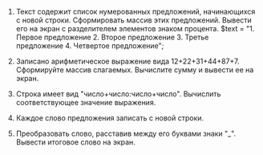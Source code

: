 1. Текст содержит список нумерованных предложений, начинающихся с новой строки. Сформировать массив этих предложений. Вывести его на экран с разделителем элементов знаком процента. $text = "1. Первое предложение 2. Второе предложение 3. Третье предложение 4. Четвертое предложение";

2. Записано арифметическое выражение вида 12+22+31+44+87+7. Сформируйте массив слагаемых. Вычислите сумму и вывести ее на экран.

3. Строка имеет вид "число+число:число+число". Вычислить соответствующее значение выражения.

4. Каждое слово предложения записать с новой строки.

5. Преобразовать слово, расставив между его буквами знаки "_". Вывести итоговое слово на экран.
